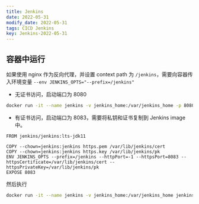 ```yaml
---
title: Jenkins
date: 2022-05-31
modify_date: 2022-05-31
tags: CICD Jenkins
key: Jenkins-2022-05-31
---
```


## 容器中运行

如果使用 nginx 作为反向代理，并设置 context path 为 `/jenkins`，需要向容器传入环境变量 `--env JENKINS_OPTS="--prefix=/jenkins"`

- 无证书访问，启动端口为 8080

```bash
docker run -it --name jenkins -v jenkins_home:/var/jenkins_home -p 8080:8080 -p 50000:50000 --restart=on-failure -e JENKINS_OPTS="--prefix=/jenkins" jenkins/jenkins:latest
```

- 有证书访问，启动端口为 8083，需要将私钥和证书复制到 Jenkins image 中。

```text
FROM jenkins/jenkins:lts-jdk11

COPY --chown=jenkins:jenkins https.pem /var/lib/jenkins/cert
COPY --chown=jenkins:jenkins https.key /var/lib/jenkins/pk
ENV JENKINS_OPTS --prefix=/jenkins --httpPort=-1 --httpsPort=8083 --httpsCertificate=/var/lib/jenkins/cert --httpsPrivateKey=/var/lib/jenkins/pk
EXPOSE 8083
```

然后执行

```bash
docker run -it --name jenkins -v jenkins_home:/var/jenkins_home jenkins -p 8083:8083 -p 50000:50000 --restart=on-failure jenkins/jenkins:latest
```
